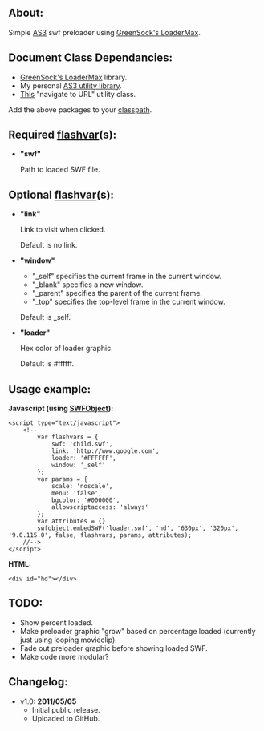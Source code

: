 ## About:

Simple [AS3](http://en.wikipedia.org/wiki/ActionScript#ActionScript_3.0) swf preloader using [GreenSock's LoaderMax](http://www.greensock.com/loadermax/).

## Document Class Dependancies:

* [GreenSock's LoaderMax](http://www.greensock.com/loadermax/) library.
* My personal [AS3 utility library](https://github.com/mhulse/me.hulse.util).
* [This](http://apdevblog.com/problems-using-navigatetourl/) "navigate to URL" utility class.

Add the above packages to your [classpath](http://help.adobe.com/en_US/AS2LCR/Flash_10.0/help.html?content=00000164.html).

## Required [flashvar](http://kb2.adobe.com/cps/164/tn_16417.html)(s):

* __"swf"__
    
    Path to loaded SWF file.

## Optional [flashvar](http://kb2.adobe.com/cps/164/tn_16417.html)(s):

* __"link"__
    
    Link to visit when clicked.
    
    Default is no link.

* __"window"__
    
    * "_self" specifies the current frame in the current window.
    * "_blank" specifies a new window.
    * "_parent" specifies the parent of the current frame.
    * "_top" specifies the top-level frame in the current window.
    
    Default is _self.

* __"loader"__
    
    Hex color of loader graphic.
    
    Default is #ffffff.

## Usage example:

__Javascript (using [SWFObject](http://code.google.com/p/swfobject/)):__

    <script type="text/javascript">
        <!--
            var flashvars = {
                swf: 'child.swf',
                link: 'http://www.google.com',
                loader: '#FFFFFF',
                window: '_self'
            };
            var params = {
                scale: 'noscale',
                menu: 'false',
                bgcolor: '#000000',
                allowscriptaccess: 'always'
            };
            var attributes = {}
            swfobject.embedSWF('loader.swf', 'hd', '630px', '320px', '9.0.115.0', false, flashvars, params, attributes);
        //-->
    </script>

__HTML:__

    <div id="hd"></div>

## TODO:

* Show percent loaded.
* Make preloader graphic "grow" based on percentage loaded (currently just using looping movieclip).
* Fade out preloader graphic before showing loaded SWF.
* Make code more modular?

## Changelog:

* v1.0: __2011/05/05__
	* Initial public release.
	* Uploaded to GitHub.